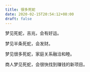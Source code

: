 ```yaml
---
title: 很多死蛇
date: 2020-02-15T20:54:12+08:00
draft: false
---
```


梦见死蛇，吉兆，会有好运。


梦见半条死蛇，会发财。


梦见很多死蛇，家庭关系融洽和睦。


商人梦见死蛇，会很快找到赚钱的新项目。